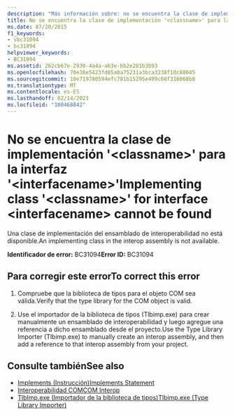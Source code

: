```yaml
---
description: "Más información sobre: no se encuentra la clase de implementación ' <classname> ' para la interfaz <interfacename>"
title: No se encuentra la clase de implementación '<classname>' para la interfaz '<interfacename>'
ms.date: 07/20/2015
f1_keywords:
- vbc31094
- bc31094
helpviewer_keywords:
- BC31094
ms.assetid: 262cb67e-2930-4a4a-a63e-bb2e201b3b93
ms.openlocfilehash: 70e38e5423fd85a0a75231a3bca3238f10c88045
ms.sourcegitcommit: 10e719780594efc781b15295e499c66f316068b8
ms.translationtype: MT
ms.contentlocale: es-ES
ms.lasthandoff: 02/14/2021
ms.locfileid: "100468842"
---
```

# <a name="implementing-class-classname-for-interface-interfacename-cannot-be-found"></a><span data-ttu-id="626a6-103">No se encuentra la clase de implementación '\<classname>' para la interfaz '\<interfacename>'</span><span class="sxs-lookup"><span data-stu-id="626a6-103">Implementing class '\<classname>' for interface \<interfacename> cannot be found</span></span>

<span data-ttu-id="626a6-104">Una clase de implementación del ensamblado de interoperabilidad no está disponible.</span><span class="sxs-lookup"><span data-stu-id="626a6-104">An implementing class in the interop assembly is not available.</span></span>  
  
 <span data-ttu-id="626a6-105">**Identificador de error:** BC31094</span><span class="sxs-lookup"><span data-stu-id="626a6-105">**Error ID:** BC31094</span></span>  
  
## <a name="to-correct-this-error"></a><span data-ttu-id="626a6-106">Para corregir este error</span><span class="sxs-lookup"><span data-stu-id="626a6-106">To correct this error</span></span>  
  
1. <span data-ttu-id="626a6-107">Compruebe que la biblioteca de tipos para el objeto COM sea válida.</span><span class="sxs-lookup"><span data-stu-id="626a6-107">Verify that the type library for the COM object is valid.</span></span>  
  
2. <span data-ttu-id="626a6-108">Use el importador de la biblioteca de tipos (Tlbimp.exe) para crear manualmente un ensamblado de interoperabilidad y luego agregue una referencia a dicho ensamblado desde el proyecto.</span><span class="sxs-lookup"><span data-stu-id="626a6-108">Use the Type Library Importer (Tlbimp.exe) to manually create an interop assembly, and then add a reference to that interop assembly from your project.</span></span>  
  
## <a name="see-also"></a><span data-ttu-id="626a6-109">Consulte también</span><span class="sxs-lookup"><span data-stu-id="626a6-109">See also</span></span>

- [<span data-ttu-id="626a6-110">Implements (Instrucción)</span><span class="sxs-lookup"><span data-stu-id="626a6-110">Implements Statement</span></span>](../language-reference/statements/implements-statement.md)
- [<span data-ttu-id="626a6-111">Interoperabilidad COM</span><span class="sxs-lookup"><span data-stu-id="626a6-111">COM Interop</span></span>](../programming-guide/com-interop/index.md)
- [<span data-ttu-id="626a6-112">TlbImp.exe (Importador de la biblioteca de tipos)</span><span class="sxs-lookup"><span data-stu-id="626a6-112">Tlbimp.exe (Type Library Importer)</span></span>](../../framework/tools/tlbimp-exe-type-library-importer.md)
